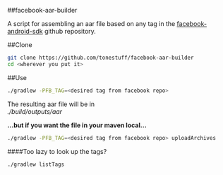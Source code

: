 ##facebook-aar-builder

A script for assembling an aar file based on any tag in the [facebook-android-sdk](https://github.com/facebook/facebook-android-sdk) github repository.


##Clone

```sh
git clone https://github.com/tonestuff/facebook-aar-builder
cd <wherever you put it>
```

##Use

```sh
./gradlew -PFB_TAG=<desired tag from facebook repo>
```
The resulting aar file will be in  
*./build/outputs/aar*  

**...but if you want the file in your maven local...**
```sh
./gradlew -PFB_TAG=<desired tag from facebook repo> uploadArchives
```


####Too lazy to look up the tags?


```sh
./gradlew listTags
```

